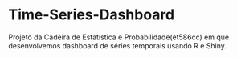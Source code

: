 # Time-Series-Dashboard
Projeto da Cadeira de Estatística e Probabilidade(et586cc) em que desenvolvemos dashboard de séries temporais usando R e Shiny.
